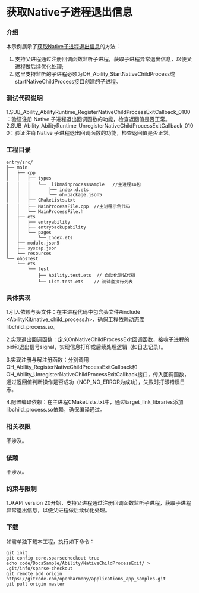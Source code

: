 # 获取Native子进程退出信息

### 介绍

本示例展示了[获取Native子进程退出信息](https://gitcode.com/tianlongdevcode/docs_xian/blob/form_lyb/zh-cn/application-dev/application-models/capi-nativechildprocess-exit-info.md)的方法：

1. 支持父进程通过注册回调函数监听子进程，获取子进程异常退出信息，以便父进程做后续优化处理;
2. 这里支持监听的子进程必须为OH_Ability_StartNativeChildProcess或startNativeChildProcess接口创建的子进程。

### 测试代码说明

1.SUB_Ability_AbilityRuntime_RegisterNativeChildProcessExitCallback_0100：验证注册 Native 子进程退出回调函数的功能，检查返回值是否正常。
2.SUB_Ability_AbilityRuntime_UnregisterNativeChildProcessExitCallback_0100：验证注销 Native 子进程退出回调函数的功能，检查返回值是否正常。

### 工程目录
```
entry/src/
├── main
│   ├── cpp
│   │   ├── types
│   │   │   └──  libmainprocesssample   //主进程so包
│   │   │       ├── index.d.ets
│   │   │       └── oh-package.json5
│   │   ├── CMakeLists.txt
│   │   ├── MainProcessFile.cpp  //主进程示例代码
│   │   └── MainProcessFile.h
│   ├── ets
│   │   ├── entryability
│   │   ├── entrybackupability
│   │   └── pages
│   │       └── Index.ets
│   ├── module.json5
│   ├── syscap.json
│   └── resources
└── ohosTest
    └── ets
        └── test
            ├── Ability.test.ets  // 自动化测试代码
            └── List.test.ets    // 测试套执行列表

```

### 具体实现

1.引入依赖与头文件：在主进程代码中包含头文件#include <AbilityKit/native_child_process.h>，确保工程依赖动态库libchild_process.so。

2.实现退出回调函数：定义OnNativeChildProcessExit回调函数，接收子进程的pid和退出信号signal，实现信息打印或后续处理逻辑（如日志记录）。

3.实现注册与解注册函数：分别调用OH_Ability_RegisterNativeChildProcessExitCallback和OH_Ability_UnregisterNativeChildProcessExitCallback接口，传入回调函数，通过返回值判断操作是否成功（NCP_NO_ERROR为成功），失败时打印错误日志。

4.配置编译依赖：在主进程CMakeLists.txt中，通过target_link_libraries添加libchild_process.so依赖，确保编译通过。

### 相关权限

不涉及。

### 依赖

不涉及。

### 约束与限制

1.从API version 20开始，支持父进程通过注册回调函数监听子进程，获取子进程异常退出信息，以便父进程做后续优化处理。

### 下载

如需单独下载本工程，执行如下命令：

```
git init
git config core.sparsecheckout true
echo code/DocsSample/Ability/NativeChildProcessExit/ > .git/info/sparse-checkout
git remote add origin https://gitcode.com/openharmony/applications_app_samples.git
git pull origin master
```